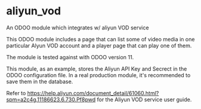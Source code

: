 # aliyun_vod
An ODOO module which integrates w/ aliyun VOD service

This ODOO module includes a page that can list some of video media in one particular Alyun VOD account and a player page that can play one of them.

The module is tested against with ODOO version 11. 

This module, as an example, stores the Aliyun API Key and Secrect in the ODOO configuration file. In a real production module, it's recommended to save them in the database.

Refer to https://help.aliyun.com/document_detail/61060.html?spm=a2c4g.11186623.6.730.Pf8pwd for the Aliyun VOD service user guide. 
